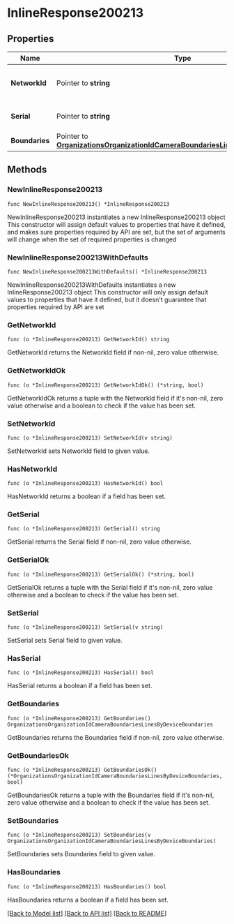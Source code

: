 # InlineResponse200213

## Properties

Name | Type | Description | Notes
------------ | ------------- | ------------- | -------------
**NetworkId** | Pointer to **string** | The network id of the camera | [optional] 
**Serial** | Pointer to **string** | The serial number of the camera | [optional] 
**Boundaries** | Pointer to [**OrganizationsOrganizationIdCameraBoundariesLinesByDeviceBoundaries**](OrganizationsOrganizationIdCameraBoundariesLinesByDeviceBoundaries.md) |  | [optional] 

## Methods

### NewInlineResponse200213

`func NewInlineResponse200213() *InlineResponse200213`

NewInlineResponse200213 instantiates a new InlineResponse200213 object
This constructor will assign default values to properties that have it defined,
and makes sure properties required by API are set, but the set of arguments
will change when the set of required properties is changed

### NewInlineResponse200213WithDefaults

`func NewInlineResponse200213WithDefaults() *InlineResponse200213`

NewInlineResponse200213WithDefaults instantiates a new InlineResponse200213 object
This constructor will only assign default values to properties that have it defined,
but it doesn't guarantee that properties required by API are set

### GetNetworkId

`func (o *InlineResponse200213) GetNetworkId() string`

GetNetworkId returns the NetworkId field if non-nil, zero value otherwise.

### GetNetworkIdOk

`func (o *InlineResponse200213) GetNetworkIdOk() (*string, bool)`

GetNetworkIdOk returns a tuple with the NetworkId field if it's non-nil, zero value otherwise
and a boolean to check if the value has been set.

### SetNetworkId

`func (o *InlineResponse200213) SetNetworkId(v string)`

SetNetworkId sets NetworkId field to given value.

### HasNetworkId

`func (o *InlineResponse200213) HasNetworkId() bool`

HasNetworkId returns a boolean if a field has been set.

### GetSerial

`func (o *InlineResponse200213) GetSerial() string`

GetSerial returns the Serial field if non-nil, zero value otherwise.

### GetSerialOk

`func (o *InlineResponse200213) GetSerialOk() (*string, bool)`

GetSerialOk returns a tuple with the Serial field if it's non-nil, zero value otherwise
and a boolean to check if the value has been set.

### SetSerial

`func (o *InlineResponse200213) SetSerial(v string)`

SetSerial sets Serial field to given value.

### HasSerial

`func (o *InlineResponse200213) HasSerial() bool`

HasSerial returns a boolean if a field has been set.

### GetBoundaries

`func (o *InlineResponse200213) GetBoundaries() OrganizationsOrganizationIdCameraBoundariesLinesByDeviceBoundaries`

GetBoundaries returns the Boundaries field if non-nil, zero value otherwise.

### GetBoundariesOk

`func (o *InlineResponse200213) GetBoundariesOk() (*OrganizationsOrganizationIdCameraBoundariesLinesByDeviceBoundaries, bool)`

GetBoundariesOk returns a tuple with the Boundaries field if it's non-nil, zero value otherwise
and a boolean to check if the value has been set.

### SetBoundaries

`func (o *InlineResponse200213) SetBoundaries(v OrganizationsOrganizationIdCameraBoundariesLinesByDeviceBoundaries)`

SetBoundaries sets Boundaries field to given value.

### HasBoundaries

`func (o *InlineResponse200213) HasBoundaries() bool`

HasBoundaries returns a boolean if a field has been set.


[[Back to Model list]](../README.md#documentation-for-models) [[Back to API list]](../README.md#documentation-for-api-endpoints) [[Back to README]](../README.md)


